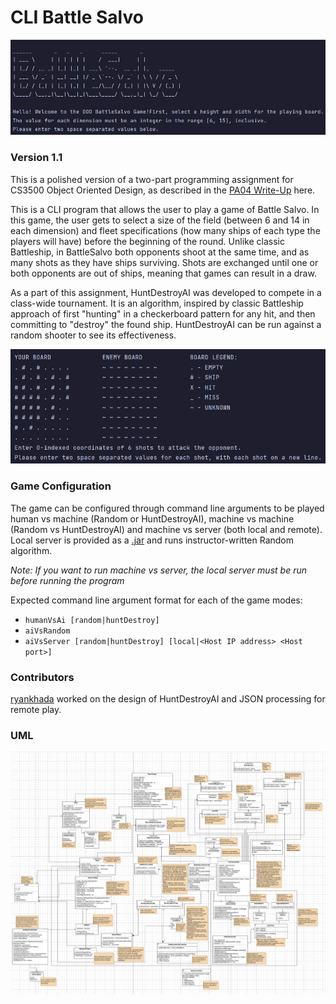 # CLI Battle Salvo
![WelcomeScreen](WelcomeScreen.png)
### Version 1.1

This is a polished version of a two-part programming assignment for CS3500 Object Oriented Design, as
described in the [PA04 Write-Up](https://markefontenot.notion.site/PA-04-BattleSalvo-Part-2-20ff66267da84956b35794bf8452c2fd)
here.

This is a CLI program that allows the user to play a game of Battle Salvo. In this game, the user gets to
select a size of the field (between 6 and 14 in each dimension) and fleet specifications (how many ships
of each type the players will have) before the beginning of the round. Unlike classic Battleship, in BattleSalvo
both opponents shoot at the same time, and as many shots as they have ships surviving. Shots are exchanged 
until one or both opponents are out of ships, meaning that games can result in a draw.

As a part of this assignment, HuntDestroyAI was developed to compete in a class-wide tournament. It is an
algorithm, inspired by classic Battleship approach of first "hunting" in a checkerboard
pattern for any hit, and then committing to "destroy" the found ship. HuntDestroyAI can be run against 
a random shooter to see its effectiveness.

![Board](Board.png)
### Game Configuration
The game can be configured through command line arguments to be played human vs machine
(Random or HuntDestroyAI), machine vs machine (Random vs HuntDestroyAI) and
machine vs server (both local and remote). Local server is provided as a [.jar](Server.jar) 
and runs instructor-written Random algorithm. 

*Note: If you want to run machine vs server, the local server must be run before running the program*

Expected command line argument format for each of the game modes:
- `humanVsAi [random|huntDestroy]`
- `aiVsRandom`
- `aiVsServer [random|huntDestroy] [local|<Host IP address> <Host port>]`

### Contributors
[ryankhada](https://github.com/ryankhada) worked on the design of HuntDestroyAI and JSON processing for remote play.

### UML
![UML](UML.png) 